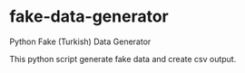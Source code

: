 # fake-data-generator
Python Fake (Turkish) Data Generator 


This python script generate fake data and create csv output.
